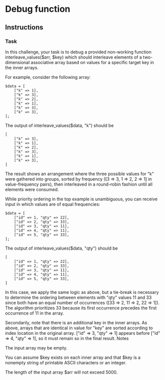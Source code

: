 # Debug function


## Instructions
### Task

In this challenge, your task is to debug a provided non-working function interleave_values($arr, $key) which should interleave elements of a two-dimensional associative array based on values for a specific target key in the inner arrays.

For example, consider the following array:

```
$data = [
    ["k" => 1],
    ["k" => 3],
    ["k" => 2],
    ["k" => 1],
    ["k" => 3],
    ["k" => 3],
];
```

The output of interleave_values($data, "k") should be
```
[
    ["k" => 3],
    ["k" => 1],
    ["k" => 2],
    ["k" => 3],
    ["k" => 1],
    ["k" => 3],
]
```

The result shows an arrangement where the three possible values for "k" were gathered into groups, sorted by frequency ([3 => 3, 1 => 2, 2 => 1] in value-frequency pairs), then interleaved in a round-robin fashion until all elements were consumed.

While priority ordering in the top example is unambiguous, you can receive input in which values are of equal frequencies:
```
$data = [
    ["id" => 1, "qty" => 22],
    ["id" => 2, "qty" => 33],
    ["id" => 3, "qty" => 11],
    ["id" => 4, "qty" => 11],
    ["id" => 5, "qty" => 33],
];
```

The output of interleave_values($data, "qty") should be
```
[
    ["id" => 1, "qty" => 22],
    ["id" => 2, "qty" => 33],
    ["id" => 3, "qty" => 11],
    ["id" => 4, "qty" => 11],
    ["id" => 5, "qty" => 33],
]
```


In this case, we apply the same logic as above, but a tie-break is necessary to determine the ordering between elements with "qty" values 11 and 33 since both have an equal number of occurrences ([33 => 2, 11 => 2, 22 => 1]). The algorithm prioritizes 33 because its first occurrence precedes the first occurrence of 11 in the array.

Secondarily, note that there is an additional key in the inner arrays. As above, arrays that are identical in value for "key" are sorted according to index location in the original array. ["id" => 3, "qty" => 1] appears before ["id" => 4, "qty" => 1], so it must remain so in the final result.
Notes

The input array may be empty.

You can assume $key exists on each inner array and that $key is a nonempty string of printable ASCII characters or an integer.

The length of the input array $arr will not exceed 5000.